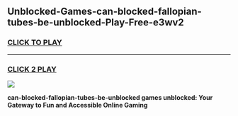 
## Unblocked-Games-can-blocked-fallopian-tubes-be-unblocked-Play-Free-e3wv2
<h3>
<a href="https://premium76.site?title=can-blocked-fallopian-tubes-be-unblocked&ref=18A1">CLICK TO PLAY</a></h3>
<hr>

<h3>
<a href="https://premium76.site?title=can-blocked-fallopian-tubes-be-unblocked&ref=18A1">CLICK 2 PLAY</a>
  
</h3>

<a href="https://premium76.site?title=can-blocked-fallopian-tubes-be-unblocked&ref=18A1"><img src="https://clearcache.store/games.png"></a>


**can-blocked-fallopian-tubes-be-unblocked games unblocked: Your Gateway to Fun and Accessible Online Gaming**
